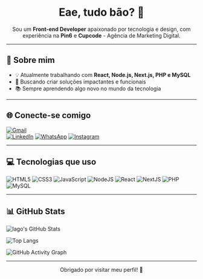<h1 align="center">Eae, tudo bão? 👋</h1>

<p align="center">
  Sou um <b>Front-end Developer</b> apaixonado por tecnologia e design, com experiência na <b>Pin6</b> e <b>Cupcode</b> - Agência de Marketing Digital.
</p>

---

## 🚀 Sobre mim

- 💡 Atualmente trabalhando com **React, Node.js, Next.js, PHP e MySQL**
- 🎯 Buscando criar soluções impactantes e funcionais
- 📚 Sempre aprendendo algo novo no mundo da tecnologia

---

## 🌐 Conecte-se comigo

[![Gmail](https://img.shields.io/badge/Gmail-D14836?style=for-the-badge&logo=gmail&logoColor=white)](mailto:seuemail@gmail.com)  
[![LinkedIn](https://img.shields.io/badge/LinkedIn-0A66C2?style=for-the-badge&logo=linkedin&logoColor=white)](https://linkedin.com/in/seulink)
[![WhatsApp](https://img.shields.io/badge/WhatsApp-25D366?style=for-the-badge&logo=whatsapp&logoColor=white)](https://wa.me/559999999999)
[![Instagram](https://img.shields.io/badge/Instagram-E4405F?style=for-the-badge&logo=instagram&logoColor=white)](https://instagram.com/seuusuario)

---

## 💻 Tecnologias que uso

![HTML5](https://img.shields.io/badge/HTML5-E34F26?style=for-the-badge&logo=html5&logoColor=white)
![CSS3](https://img.shields.io/badge/CSS3-1572B6?style=for-the-badge&logo=css3&logoColor=white)
![JavaScript](https://img.shields.io/badge/JavaScript-F7DF1E?style=for-the-badge&logo=javascript&logoColor=black)
![NodeJS](https://img.shields.io/badge/Node.js-339933?style=for-the-badge&logo=nodedotjs&logoColor=white)
![React](https://img.shields.io/badge/React-20232A?style=for-the-badge&logo=react&logoColor=61DAFB)
![NextJS](https://img.shields.io/badge/Next.js-000000?style=for-the-badge&logo=nextdotjs&logoColor=white)
![PHP](https://img.shields.io/badge/PHP-777BB4?style=for-the-badge&logo=php&logoColor=white)
![MySQL](https://img.shields.io/badge/MySQL-005C84?style=for-the-badge&logo=mysql&logoColor=white)

---

## 📊 GitHub Stats

![Iago's GitHub Stats](https://github-readme-stats.vercel.app/api?username=iago193&show_icons=true&theme=radical)

![Top Langs](https://github-readme-stats.vercel.app/api/top-langs/?username=iago193&layout=compact&theme=radical)

![GitHub Activity Graph](https://github-readme-activity-graph.cyclic.app/graph?username=iago193&theme=radical)

---

<p align="center">
  Obrigado por visitar meu perfil! 🚀  
</p>

